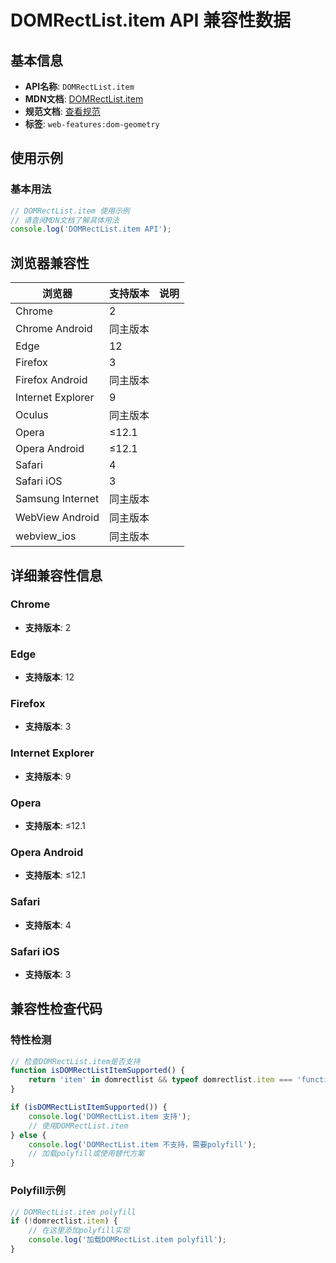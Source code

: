 # DOMRectList.item API 兼容性数据

## 基本信息

- **API名称**: `DOMRectList.item`
- **MDN文档**: [DOMRectList.item](https://developer.mozilla.org/docs/Web/API/DOMRectList/item)
- **规范文档**: [查看规范](https://drafts.fxtf.org/geometry/#dom-domrectlist-item)
- **标签**: `web-features:dom-geometry`

## 使用示例

### 基本用法

```javascript
// DOMRectList.item 使用示例
// 请查阅MDN文档了解具体用法
console.log('DOMRectList.item API');
```

## 浏览器兼容性

| 浏览器 | 支持版本 | 说明 |
|--------|----------|------|
| Chrome | 2 |  |
| Chrome Android | 同主版本 |  |
| Edge | 12 |  |
| Firefox | 3 |  |
| Firefox Android | 同主版本 |  |
| Internet Explorer | 9 |  |
| Oculus | 同主版本 |  |
| Opera | ≤12.1 |  |
| Opera Android | ≤12.1 |  |
| Safari | 4 |  |
| Safari iOS | 3 |  |
| Samsung Internet | 同主版本 |  |
| WebView Android | 同主版本 |  |
| webview_ios | 同主版本 |  |

## 详细兼容性信息

### Chrome

- **支持版本**: 2

### Edge

- **支持版本**: 12

### Firefox

- **支持版本**: 3

### Internet Explorer

- **支持版本**: 9

### Opera

- **支持版本**: ≤12.1

### Opera Android

- **支持版本**: ≤12.1

### Safari

- **支持版本**: 4

### Safari iOS

- **支持版本**: 3

## 兼容性检查代码

### 特性检测

```javascript
// 检查DOMRectList.item是否支持
function isDOMRectListItemSupported() {
    return 'item' in domrectlist && typeof domrectlist.item === 'function';
}

if (isDOMRectListItemSupported()) {
    console.log('DOMRectList.item 支持');
    // 使用DOMRectList.item
} else {
    console.log('DOMRectList.item 不支持，需要polyfill');
    // 加载polyfill或使用替代方案
}
```

### Polyfill示例

```javascript
// DOMRectList.item polyfill
if (!domrectlist.item) {
    // 在这里添加polyfill实现
    console.log('加载DOMRectList.item polyfill');
}
```

